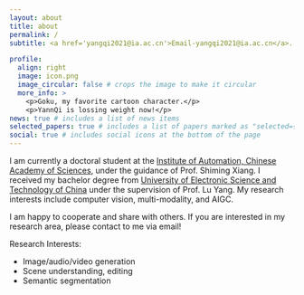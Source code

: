 ```yaml
---
layout: about
title: about
permalink: /
subtitle: <a href='yangqi2021@ia.ac.cn'>Email-yangqi2021@ia.ac.cn</a>. Address- Beijing, China

profile:
  align: right
  image: icon.png
  image_circular: false # crops the image to make it circular
  more_info: >
    <p>Goku, my favorite cartoon character.</p>
    <p>YannQi is lossing weight now!</p>
news: true # includes a list of news items
selected_papers: true # includes a list of papers marked as "selected={true}"
social: true # includes social icons at the bottom of the page
---
```


I am currently a doctoral student at the [Institute of Automation, Chinese Academy of Sciences](http://www.ia.cas.cn/), under the guidance of Prof. Shiming Xiang. I received my bachelor degree from [University of Electronic Science and Technology of China](https://www.uestc.edu.cn/) under the supervision of Prof. Lu Yang.  My research interests include computer vision, multi-modality, and AIGC.

I am happy to cooperate and share with others. If you are interested in my research area, please contact to me via email!

Research Interests: 
* Image/audio/video generation
* Scene understanding, editing
* Semantic segmentation

